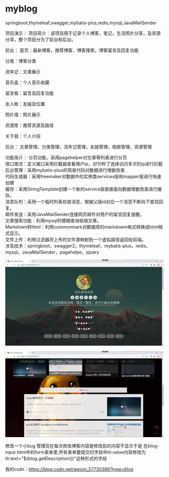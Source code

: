 # myblog
springboot,thymeleaf,swagger,mybatis-plus,redis,mysql,JavaMailSender



项目演示：
项目简介：该项目用于记录个人博客，笔记，生活照片分享，及资源分享。整个项目分为了前台和后台。

前台： 
首页：最新博客，推荐博客，博客搜索，博客留言及回复功能

分类：博客分类 

流年记：文章展示

音乐盒：个人音乐收藏

留言板：留言及回复功能

友人帐：友链及位置

照片墙：照片展示

资源库：推荐资源及路径

关于我：个人介绍

后台：
文章管理，分类管理，流年记管理，友链管理，相册管理，资源管理

功能简介：
		分页功能，采用pagehelper对文章等列表进行分页\
		借口限流：定义接口采用拦截器查看用户ip，对10秒了连续访问多次的ip进行拦截\
		后台管理：采用mybatis-plus的简易代码对数据进行增删改查\
		代码生成器：采用freemaker对数据中的实例类services层和mapper层进行快速创建\
		缓存：采用StringTemplate创建一个新的service层直接面向数据增删改查进行缓存。\
		消息队列：采用一个临时列表存放消息，根据父级id对应一个消息不断向下查找回复。\
		邮件发送：采用JavaMailSender连接网页邮件对用户的留言回复提醒。\
		文章搜索功能：利用mysql的模糊查询收缩文章。\
		Markdown转html：利用commonmark对数据库的markdowm格式转换成html格式显示。\
		文件上传：利用过滤器将上传的文件源映射到一个虚拟路径返回给前端。\
	涉及技术：springboot，swagger2，thymeleaf，mybatis-plus，redis，mysql，JavaMailSender，pagehelpe，jquery
        

![image](https://github.com/857092878/myblog/blob/master/QQ%E5%9B%BE%E7%89%8720220926121354.png)

![image](https://github.com/857092878/myblog/blob/master/QQ%E5%9B%BE%E7%89%8720220925153040.png)

修改一个小bug
管理员在每次修改博客内容是修改前的内容不显示于是
在blog-input.html中的form表单里,所有表单要提交的字段中th:value内容修改为  th:text="${blog.getDescription()}"这种形式的字段

我的csdn：https://blog.csdn.net/weixin_57730366?type=blog
